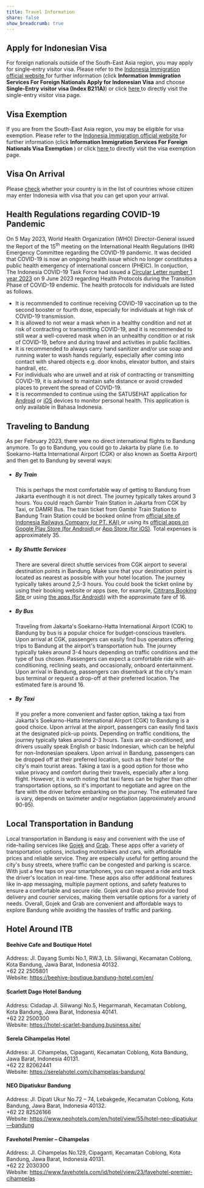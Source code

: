 ```yaml
---
title: Travel Information
share: false
show_breadcrumb: true
---
```


## Apply for Indonesian Visa

<div class="px-3">
    For foreign nationals outside of the South-East Asia region, you may apply for single-entry visitor visa. Please refer to the <a href="https://www.imigrasi.go.id/en/" target="_blank"> Indonesia Immigration official website </a> for further information (click <b>Information <i class="fa-solid fa-caret-right"></i> Immigration Services <i class="fa-solid fa-caret-right"></i> For Foreign Nationals <i class="fa-solid fa-caret-right"></i> Apply for Indonesian Visa</b> and choose <b>Single-Entry visitor visa (Index B211A)</b>) or click <a href="https://www.imigrasi.go.id/en/visa-kunjungan-satu-kali-perjalanan-b211a/" target="_blank"> here </a> to directly visit the single-entry visitor visa page.
</div>

## Visa Exemption

<div class="px-3">
If you are from the South-East Asia region, you may be eligible for visa exemption. Please refer to the <a href="https://www.imigrasi.go.id/en/" target="_blank"> Indonesia Immigration official website </a> for further information (click <b>Information <i class="fa-solid fa-caret-right"></i> Immigration Services <i class="fa-solid fa-caret-right"></i> For Foreign Nationals <i class="fa-solid fa-caret-right"></i> Visa Exemption </b>) or click <a href="https://www.imigrasi.go.id/en/bebas-visa-kunjungan/" target="_blank"> here </a> to directly visit the visa exemption page.
</div>

## Visa On Arrival

<div class="px-3">
Please <a href="https://www.imigrasi.go.id/en/e-voa/" target="_blank">check</a> whether your country is in the list of countries whose citizen may enter Indonesia with visa that you can get upon your arrival.
</div>

## Health Regulations regarding COVID-19 Pandemic

<div class="px-3">
    On 5 May 2023, World Health Organization (WHO) Director-General issued the Report of the 15<sup>th</sup> meeting on the International Health Regulations (IHR) Emergency Committee regarding the COVID-19 pandemic. It was decided that COVID-19 is now an ongoing health issue which no longer constitutes a public health emergency of international concern (PHEIC). In conjuction, The Indonesia COVID-19 Task Force had issued a <a href="https://covid19.go.id/artikel/2023/06/09/surat-edaran-kasatgas-nomor-1-tahun-2023" target="_blank">Circular Letter number 1 year 2023</a> on 9 June 2023 regarding Health Protocols during the Transition Phase of COVID-19 endemic. The health protocols for individuals are listed as follows.
    <ul>
        <li>
        It is recommended to continue receiving COVID-19 vaccination up to the second booster or fourth dose, especially for individuals at high risk of COVID-19 transmission.
        </li>
        <li>
        It is allowed to not wear a mask when in a healthy condition and not at risk of contracting or transmitting COVID-19, and it is recommended to still wear a well-covered mask when in an unhealthy condition or at risk of COVID-19, before and during travel and activities in public facilities.
        </li>
        <li>
        It is recommended to always carry hand sanitizer and/or use soap and running water to wash hands regularly, especially after coming into contact with shared objects e.g. door knobs, elevator button,  and stairs handrail, etc.
        </li>
        <li>
        For individuals who are unwell and at risk of contracting or transmitting COVID-19, it is advised to maintain safe distance or avoid crowded places to prevent the spread of COVID-19.
        </li>
        <li>
        It is recommended to continue using the SATUSEHAT application for <a href="https://play.google.com/store/apps/details?id=com.telkom.tracencare&hl=en&gl=US" target="_blank">Android</a> or <a href="https://apps.apple.com/us/app/satusehat-mobile/id1504600374" target="_blank">iOS</a> devices to monitor personal health. This application is only available in Bahasa Indonesia.
        </li>
    </ul>
</div>

## Traveling to Bandung 

<div class="px-3">
As per February 2023, there were no direct international flights to Bandung anymore. To go to Bandung, you could go to Jakarta by plane (i.e. to Soekarno-Hatta International Airport (CGK) or also known as Soetta Airport) and then get to Bandung by several ways:
<ul>
    <li>
    <h5>By Train</h5>
    <p>This is perhaps the most comfortable way of getting to Bandung from Jakarta eventhough it is not direct. The journey typically takes around 3 hours. You could reach Gambir Train Station in Jakarta from CGK by Taxi, or DAMRI Bus. The train ticket from Gambir Train Station to Bandung Train Station could be booked online from <a href="https://booking.kai.id/" target="_blank"> official site of Indonesia Railways Company (or PT. KAI) </a> or using its <a href="https://play.google.com/store/apps/details?id=com.kai.kaiticketing&hl=en" target="_blank"> official apps on Google Play Store (for Android) </a> or <a href="https://apps.apple.com/id/app/kai-access/id901804734" target="_blank">App Store (for iOS)</a>. Total expenses is approximately <i class="fas fa-euro-sign"></i> 35. 
    <!-- Search for "KAI Access" with the logo as shown below. <img src="/media/kaiaccess.png" width=64 height=64 style="vertical-align:middle;"> -->
    </p> 
    </li>
    <li>
    <h5>By Shuttle Services</h5>
    <p>There are several direct shuttle services from CGK airport to several destination points in Bandung. Make sure that your destination point is located as nearest as possible with your hotel location. The journey typically takes around 2,5-3 hours. You could book the ticket online by using their booking website or apps (see, for example, <a href="https://www.cititrans.co.id/book-now/" target="_blank"> Cititrans Booking Site </a> or using <a href="https://play.google.com/store/apps/details?id=air.com.cititrans.birdev02&hl=en" target="_blank"> the apps (for Android)</a>) with the approximate fare of <i class="fas fa-euro-sign"></i> 16. 
    <!-- Search for "Cititrans" with the logo as shown below. <img src="/media/cititrans.webp" width=64 height=64 style="vertical-align:middle;"> -->
    </p>
    </li>
    <li>
    <h5>By Bus</h5>
    <p>Traveling from Jakarta's Soekarno-Hatta International Airport (CGK) to Bandung by bus is a popular choice for budget-conscious travelers. Upon arrival at CGK, passengers can easily find bus operators offering trips to Bandung at the airport's transportation hub. The journey typically takes around 3-4 hours depending on traffic conditions and the type of bus chosen. Passengers can expect a comfortable ride with air-conditioning, reclining seats, and occasionally, onboard entertainment. Upon arrival in Bandung, passengers can disembark at the city's main bus terminal or request a drop-off at their preferred location. The estimated fare is around <i class="fas fa-euro-sign"></i> 16.</p>
    </li>
    <li>
    <h5>By Taxi</h5>
    <p>If you prefer a more convenient and faster option, taking a taxi from Jakarta's Soekarno-Hatta International Airport (CGK) to Bandung is a good choice. Upon arrival at the airport, passengers can easily find taxis at the designated pick-up points. Depending on traffic conditions, the journey typically takes around 2-3 hours. Taxis are air-conditioned, and drivers usually speak English or basic Indonesian, which can be helpful for non-Indonesian speakers. Upon arrival in Bandung, passengers can be dropped off at their preferred location, such as their hotel or the city's main tourist areas. Taking a taxi is a good option for those who value privacy and comfort during their travels, especially after a long flight. However, it is worth noting that taxi fares can be higher than other transportation options, so it's important to negotiate and agree on the fare with the driver before embarking on the journey. The estimated fare is vary, depends on taximeter and/or negotiation (approximately around <i class="fas fa-euro-sign"></i> 90-95).</p>
    </li>
</ul>
</div>

## Local Transportation in Bandung

<div class="px-3 pb-2">
Local transportation in Bandung is easy and convenient with the use of ride-hailing services like <a href="https://play.google.com/store/apps/details?id=com.gojek.app&hl=en" target="_blank">Gojek</a> and <a href="https://play.google.com/store/apps/details?id=com.grabtaxi.passenger&hl=en" target="_blank">Grab</a>. These apps offer a variety of transportation options, including motorbikes and cars, with affordable prices and reliable service. They are especially useful for getting around the city's busy streets, where traffic can be congested and parking is scarce. With just a few taps on your smartphones, you can request a ride and track the driver's location in real-time. These apps also offer additional features like in-app messaging, multiple payment options, and safety features to ensure a comfortable and secure ride. Gojek and Grab also provide food delivery and courier services, making them versatile options for a variety of needs. Overall, Gojek and Grab are convenient and affordable ways to explore Bandung while avoiding the hassles of traffic and parking.
</div>

## Hotel Around ITB

<div class="px-3 pb-2">
<h4> Beehive Cafe and Boutique Hotel </h4>
Address: Jl. Dayang Sumbi No.1, RW.3, Lb. Siliwangi, Kecamatan Coblong, Kota Bandung, Jawa Barat, Indonesia 40132. <br>
<i class="fa-solid fa-phone"></i> +62 22 2505801 <br>
Website: <a href="https://beehive-boutique.bandung-hotel.com/en/" target="_blank"> https://beehive-boutique.bandung-hotel.com/en/</a>
</div>

<div class="px-3 pb-2">
<h4>Scarlett Dago Hotel Bandung</h4>
Address: Cidadap Jl. Siliwangi No.5, Hegarmanah, Kecamatan Coblong, Kota Bandung, Jawa Barat, Indonesia 40141. <br>
<i class="fa-solid fa-phone"></i> +62 22 2500300 <br>
Website: <a href="https://hotel-scarlet-bandung.business.site/" target="_blank"> https://hotel-scarlet-bandung.business.site/ </a>
</div>

<div class="px-3 pb-2">
<h4>Serela Cihampelas Hotel</h4>
Address: Jl. Cihampelas, Cipaganti, Kecamatan Coblong, Kota Bandung, Jawa Barat, Indonesia 40131. <br>
<i class="fa-solid fa-phone"></i> +62 22 82062441 <br>
Website: <a href="https://serelahotel.com/cihampelas-bandung/" target="_blank"> https://serelahotel.com/cihampelas-bandung/ </a>
</div>

<div class="px-3 pb-2">
<h4>NEO Dipatiukur Bandung</h4>
Address: Jl. Dipati Ukur No.72 – 74, Lebakgede, Kecamatan Coblong, Kota Bandung, Jawa Barat, Indonesia 40132. <br>
<i class="fa-solid fa-phone"></i> +62 22 82526166 <br>
Website: <a href="https://www.neohotels.com/en/hotel/view/55/hotel-neo-dipatiukur—bandung" target="_blank"> https://www.neohotels.com/en/hotel/view/55/hotel-neo-dipatiukur—bandung </a>
</div>

<div class="px-3 pb-2">
<h4>Favehotel Premier – Cihampelas</h4>
Address: Jl. Cihampelas No.129, Cipaganti, Kecamatan Coblong, Kota Bandung, Jawa Barat, Indonesia 40131. <br>
<i class="fa-solid fa-phone"></i> +62 22 2030300 <br>
Website: <a href="https://www.favehotels.com/id/hotel/view/23/favehotel-premier-cihampelas" target="_blank"> https://www.favehotels.com/id/hotel/view/23/favehotel-premier-cihampelas </a>
</div>
